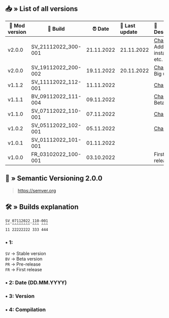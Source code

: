 ## 📥 » List of all versions
| 🔧 Mod version | 📝 Build            | ⏰ Date     | 🎊 Last update | 📃 Description                                                                                                | 
|----------------|---------------------|------------|:---------------|:--------------------------------------------------------------------------------------------------------------|
| v2.0.0         | SV_21112022_300-001 | 21.11.2022 | 21.11.2022     | [Changes](https://github.com/sefinek24/Genshin-Impact-ReShade/compare/v2.0.0...v3.0.0) • Added installer etc. |
| v2.0.0         | SV_19112022_200-002 | 19.11.2022 | 20.11.2022     | [Changes](https://github.com/sefinek24/Genshin-Impact-ReShade/compare/v1.1.2...v2.0.0) • Big update           |
| v1.1.2         | SV_11112022_112-001 | 11.11.2022 |                | [Changes](https://github.com/sefinek24/Genshin-Impact-ReShade/compare/v1.1.1...v1.1.2)                        |
| v1.1.1         | BV_09112022_111-004 | 09.11.2022 |                | [Changes](https://github.com/sefinek24/Genshin-Impact-ReShade/compare/v1.1.0...v1.1.1) • Beta                 |
| v1.1.0         | SV_07112022_110-001 | 07.11.2022 |                | [Changes](https://github.com/sefinek24/Genshin-Impact-ReShade/compare/v1.0.2...v1.1.0)                        |
| v1.0.2         | SV_05112022_102-001 | 05.11.2022 |                | [Changes](https://github.com/sefinek24/Genshin-Impact-ReShade/compare/v1.0.1...v1.0.2)                        |
| v1.0.1         | SV_01112022_101-001 | 01.11.2022 |                |                                                                                                               |
| v1.0.0         | FR_03102022_100-001 | 03.10.2022 |                | First release                                                                                                 |

## 📝 » Semantic Versioning 2.0.0
> https://semver.org

## 🛠️ » Builds explanation
```
SV_07112022_110-001
^^ ^^^^^^^^ ^^^ ^^^  
11 22222222 333 444
```

### • 1:
`SV` -> Stable version  
`BV` -> Beta version  
`PR` -> Pre-release  
`FR` -> First release

### • 2: Date (DD.MM.YYYY)
### • 3: Version
### • 4: Compilation